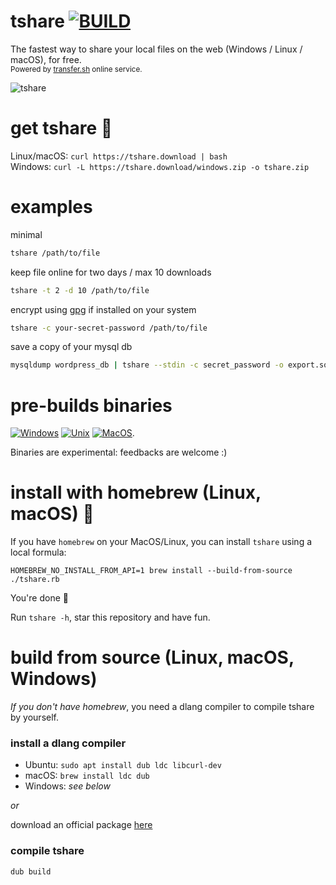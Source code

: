 # tshare [![BUILD](https://github.com/trikko/tshare/actions/workflows/d.yml/badge.svg)](https://github.com/trikko/tshare/actions/workflows/d.yml)

The fastest way to share your local files on the web (Windows / Linux / macOS), for free. \
<sub>Powered by [transfer.sh](https://transfer.sh) online service.</sub>


![tshare](https://github.com/trikko/tshare/assets/647157/fd66bb95-a78c-41a6-bca6-e3ba736edcab)

# get tshare 🚀

Linux/macOS: ```curl https://tshare.download | bash``` \
Windows: ```curl -L https://tshare.download/windows.zip -o tshare.zip```

# examples

minimal
```bash
tshare /path/to/file
```

keep file online for two days / max 10 downloads
```bash
tshare -t 2 -d 10 /path/to/file
```

encrypt using [gpg](https://gnupg.org/download/index.html) if installed on your system
```bash
tshare -c your-secret-password /path/to/file
```

save a copy of your mysql db 
```bash
mysqldump wordpress_db | tshare --stdin -c secret_password -o export.sql 
```

# pre-builds binaries
[![Windows](https://img.shields.io/badge/-Windows_x64-blue.svg?style=for-the-badge&logo=windows)](https://github.com/trikko/tshare/releases/latest/download/tshare-windows-x86_64.zip)
[![Unix](https://img.shields.io/badge/-Linux-red.svg?style=for-the-badge&logo=linux)](https://github.com/trikko/tshare/releases/latest/download/tshare-linux-x86_64.zip)
[![MacOS](https://img.shields.io/badge/-MacOS-lightblue.svg?style=for-the-badge&logo=apple)](https://github.com/trikko/tshare/releases/latest/download/tshare-macos-x86_64.zip).

Binaries are experimental: feedbacks are welcome :)

# install with homebrew (Linux, macOS) 🍺

If you have ```homebrew``` on your MacOS/Linux, you can install ```tshare``` using a local formula:

```
HOMEBREW_NO_INSTALL_FROM_API=1 brew install --build-from-source ./tshare.rb
```

You're done 🎉 

Run ```tshare -h```, star this repository and have fun. 

# build from source (Linux, macOS, Windows)

_If you don't have homebrew_, you need a dlang compiler to compile tshare by yourself.

### install a dlang compiler
- Ubuntu: ```sudo apt install dub ldc libcurl-dev```
- macOS: ```brew install ldc dub```
- Windows: *see below*
  
*or* 

download an official package [here](https://dlang.org/download.html#dmd)

### compile tshare
```d
dub build
```
